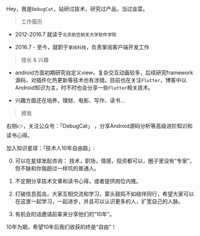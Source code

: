 Hey，我是`DebugCat`，钻研过技术，研究过产品，当过韭菜。

> 工作履历

- 2012-2016.7 就读于`北京航空航天大学软件学院`

- 2016.7 - 至今，就职于`掌阅科技`，负责掌阅客户端开发工作

> 擅长 & 兴趣

- android方面初期研究自定义view，复杂交互动画较多，后续研究framework源码，对插件化热更新等技术也有涉猎。目前也在关注`Flutter`，博客中以Android知识为主，时不时也会分享一些`Flutter`相关技术。

- 兴趣方面还在培养，理财、电影、写作、读书...

> 撩我

右侧👉，关注公众号：「DebugCat」 ，分享Android源码分析等高级进阶知识和读书心得。

加入知识星球：「技术人10年自由路」:

0. 可以在星球发起咨询： 技术，职场，情感，投资都可以，圈子里没有“专家”，但不缺和你我趟过一样坑的普通人。 

1. 不定期分享技术文章和读书心得，或者提供岗位内推。 

2. 打破信息孤岛，大家互相交流和学习，蒙头鼓捣不如结伴同行，希望大家可以在这里一起学习，一起进步，并且可以认识更多的人，扩宽自己的人脉。 

3. 有机会的话邀请前辈来分享他们的“10年”。 

10年为期，希望10年后我们收获的终是“自由”！




